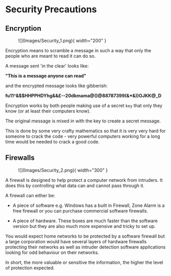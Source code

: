 # Security Precautions

## Encryption

<figure markdown="span">
      ![](Images/Security_1.png){ width="200" }
</figure>

Encryption means to scramble a message in such a way that only the people who are meant to read it can do so. 

A message sent 'in the clear' looks like:

**"This is a message anyone can read"**

and the encrypted message looks like gibberish:

**fu11^&$$HHPPHDYhg&&£--20dkmama@()@88787399(&*&))OJKK@_D**

Encryption works by both people making use of a secret `key` that only they know (or at least their computers know). 

The original message is mixed in with the key to create a secret message. 

This is done by some very crafty mathematics so that it is very very hard for someone to crack the code - very powerful computers working for a long time would be needed to crack a good code.

## Firewalls

<figure markdown="span">
      ![](Images/Security_2.png){ width="300" }
</figure>

A firewall is designed to help protect a computer network from intruders. It does this by controlling what data can and cannot pass through it. 

A firewall can either be:

* A piece of software e.g. Windows has a built in Firewall, Zone Alarm is a free firewall or you can purchase commercial software firewalls.

* A piece of hardware. These boxes are much faster than the software version but they are also much more expensive and tricky to set up.

You would expect home networks to be protected by a software firewall but a large corporation would have several layers of hardware firewalls protecting their networks as well as intruder detection software applications looking for odd behaviour on their networks. 

In short, the more valuable or sensitive the information, the higher the level of protection expected. 
